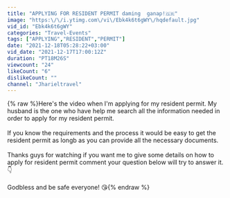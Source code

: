 ```yaml
---
title: "APPLYING FOR RESIDENT PERMIT daming  ganap!🇬🇷"
image: "https:\/\/i.ytimg.com\/vi\/Ebk4k6t6gWY\/hqdefault.jpg"
vid_id: "Ebk4k6t6gWY"
categories: "Travel-Events"
tags: ["APPLYING","RESIDENT","PERMIT"]
date: "2021-12-18T05:28:22+03:00"
vid_date: "2021-12-17T17:00:12Z"
duration: "PT18M26S"
viewcount: "24"
likeCount: "6"
dislikeCount: ""
channel: "Jharieltravel"
---
```

{% raw %}Here's  the   video  when  I'm  applying for my resident permit. My husband  is the  one    who   have help me   search   all the  information needed  in order  to  apply for  my  resident  permit.  <br /><br />If you  know  the   requirements  and  the  process   it  would  be  easy to get  the   resident  permit   as longb as  you  can  provide   all the  necessary   documents.<br /><br />Thanks  guys  for  watching   if  you  want    me  to  give  some   details  on  how  to   apply  for  resident  permit   comment  your question  below    will  try  to  answer  it.👇<br /><br />Godbless  and   be  safe  everyone! 😘{% endraw %}
